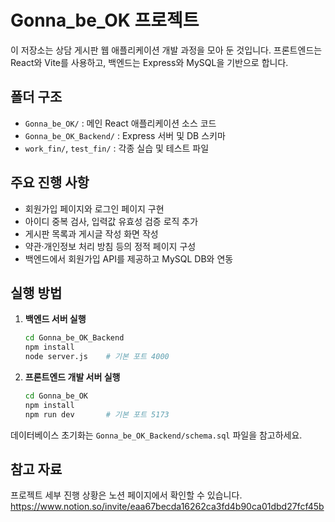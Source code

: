# Gonna_be_OK 프로젝트

이 저장소는 상담 게시판 웹 애플리케이션 개발 과정을 모아 둔 것입니다. 프론트엔드는 React와 Vite를 사용하고, 백엔드는 Express와 MySQL을 기반으로 합니다.

## 폴더 구조

- `Gonna_be_OK/` : 메인 React 애플리케이션 소스 코드
- `Gonna_be_OK_Backend/` : Express 서버 및 DB 스키마
- `work_fin/`, `test_fin/` : 각종 실습 및 테스트 파일

## 주요 진행 사항

- 회원가입 페이지와 로그인 페이지 구현
- 아이디 중복 검사, 입력값 유효성 검증 로직 추가
- 게시판 목록과 게시글 작성 화면 작성
- 약관·개인정보 처리 방침 등의 정적 페이지 구성
- 백엔드에서 회원가입 API를 제공하고 MySQL DB와 연동

## 실행 방법

1. **백엔드 서버 실행**
   ```bash
   cd Gonna_be_OK_Backend
   npm install
   node server.js    # 기본 포트 4000
   ```
2. **프론트엔드 개발 서버 실행**
   ```bash
   cd Gonna_be_OK
   npm install
   npm run dev       # 기본 포트 5173
   ```

데이터베이스 초기화는 `Gonna_be_OK_Backend/schema.sql` 파일을 참고하세요.

## 참고 자료

프로젝트 세부 진행 상황은 노션 페이지에서 확인할 수 있습니다.
<https://www.notion.so/invite/eaa67becda16262ca3fd4b90ca01dbd27fcf45b>

